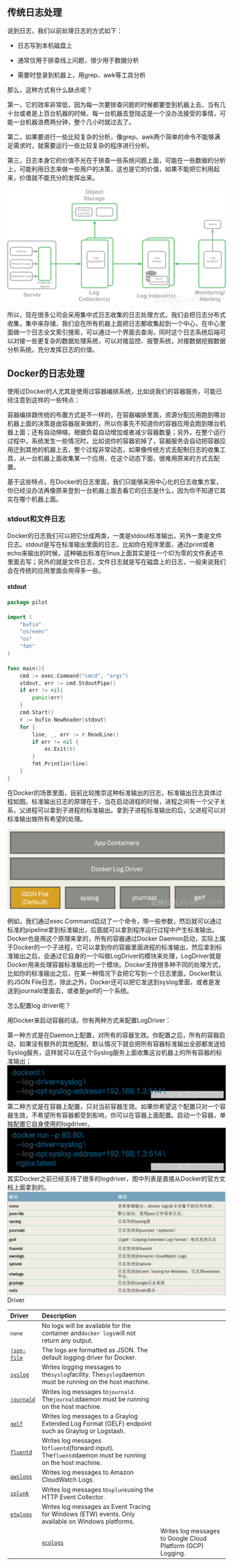## 传统日志处理

说到日志，我们以前处理日志的方式如下：

* 日志写到本机磁盘上

* 通常仅用于排查线上问题，很少用于数据分析

* 需要时登录到机器上，用grep、awk等工具分析

那么，这种方式有什么缺点呢？

第一，它的效率非常低，因为每一次要排查问题的时候都要登到机器上去，当有几十台或者是上百台机器的时候，每一台机器去登陆这是一个没办法接受的事情，可能一台机器浪费两分钟，整个几小时就过去了。

第二，如果要进行一些比较复杂的分析，像grep、awk两个简单的命令不能够满足需求时，就需要运行一些比较复杂的程序进行分析。

第三，日志本身它的价值不光在于排查一些系统问题上面，可能在一些数据的分析上，可能利用日志来做一些用户的决策，这也是它的价值，如果不能把它利用起来，价值就不能充分的发挥出来。

![](/assets/import.png)

所以，现在很多公司会采用集中式日志收集的日志处理方式，我们会把日志分布式收集，集中来存储，我们会在所有机器上面把日志都收集起到一个中心，在中心里面做一个日志全文索引搜索，可以通过一个界面去查询，同时这个日志系统后端可以对接一些更复杂的数据处理系统，可以对接监控、报警系统，对接数据挖掘数据分析系统，充分发挥日志的价值。

## Docker的日志处理

使用过Docker的人尤其是使用过容器编排系统，比如说我们的容器服务，可能已经注意到这样的一些特点：

容器编排跟传统的布置方式是不一样的，在容器编排里面，资源分配应用跑到哪台机器上面的决策是由容器层来做的，所以你事先不知道你的容器应用会跑到哪台机器上面；还有自动伸缩，根据负载自动增加或者减少容器数量；另外，在整个运行过程中，系统发生一些情况时，比如说你的容器宕掉了，容器服务会自动把容器应用迁到其他的机器上去，整个过程非常动态，如果像传统方式去配制日志的收集工具，从一台机器上面收集某一个应用，在这个动态下面，很难用原来的方式去配置。

基于这些特点，在Docker的日志里面，我们只能够采用中心化的日志收集方案，你已经没办法再像原来登到一台机器上面去看它的日志是什么，因为你不知道它其实在哪个机器上面。

### **stdout和文件日志**

Docker的日志我们可以把它分成两类，一类是stdout标准输出，另外一类是文件日志。stdout是写在标准输出里面的日志，比如你在程序里面，通过print或者echo来输出的时候，这种输出标准在linux上面其实是往一个ID为零的文件表述书里面去写；另外的就是文件日志，文件日志就是写在磁盘上的日志，一般来说我们会在传统的应用里面会用得多一些。

#### **stdout**

```go
package pilot

import (
    "bufio"
    "os/exec"
    "os"
    "fmt"
)

func main(){
    cmd := exec.Command("cmcd", "args")
    stdout, err := cmd.StdoutPipe()
    if err != nil{
        panic(err)
    }
    cmd.Start()
    r := bufio.NewReader(stdout)
    for {
        line, _, err := r.ReadLine()
        if err != nil {
            os.Exit(0)
        }
        fmt.Printlin(line)
    }
}
```

在Docker的场景里面，目前比较推崇这种标准输出的日志，标准输出日志具体过程如图。标准输出日志的原理在于，当在启动进程的时候，进程之间有一个父子关系，父进程可以拿到子进程的标准输出。拿到子进程标准输出的后，父进程可以对标准输出做所有希望的处理。

![](/assets/import1.png)

例如，我们通过exec.Command启动了一个命令，带一些参数，然后就可以通过标准的pipeline拿到标准输出，后面就可以拿到程序运行过程中产生标准输出。Docker也是用这个原理来拿的，所有的容器通过Docker Daemon启动，实际上属于Docker的一个子进程，它可以拿到你的容器里面进程的标准输出，然后拿到标准输出之后，会通过它自身的一个叫做LogDriver的模块来处理，LogDriver就是Docker用来处理容器标准输出的一个模块。Docker支持很多种不同的处理方式，比如你的标准输出之后，在某一种情况下会把它写到一个日志里面，Docker默认的JSON File日志，除此之外，Docker还可以把它发送到syslog里面，或者是发送到journald里面去，或者是gelf的一个系统。

怎么配置log driver呢？

用Docker来启动容器的话，你有两种方式来配置LogDriver：

第一种方式是在Daemon上配置，对所有的容器生效。你配置之后，所有的容器启动，如果没有额外的其他配制，默认情况下就会把所有容器标准输出全部都发送给Syslog服务，这样就可以在这个Syslog服务上面收集这台机器上的所有容器的标准输出；![](/assets/import3.png)第二种方式是在容器上配置，只对当前容器生效。如果你希望这个配置只对一个容器生效，不希望所有容器都受到影响，你可以在容器上面配置。启动一个容器，单独配置它自身使用的logdriver。![](/assets/import4.png)其实Docker之前已经支持了很多的logdriver，图中列表是直接从Docker的官方文档上面拿到的。![](/assets/import5.png)Driver

| Driver | Description |  |
| :--- | :--- | :--- |
| `none` | No logs will be available for the container and`docker logs`will not return any output. |  |
| [`json-file`](https://docs.docker.com/engine/admin/logging/json-file/) | The logs are formatted as JSON. The default logging driver for Docker. |  |
| [`syslog`](https://docs.docker.com/engine/admin/logging/syslog/) | Writes logging messages to the`syslog`facility. The`syslog`daemon must be running on the host machine. |  |
| [`journald`](https://docs.docker.com/engine/admin/logging/journald/) | Writes log messages to`journald`. The`journald`daemon must be running on the host machine. |  |
| [`gelf`](https://docs.docker.com/engine/admin/logging/gelf/) | Writes log messages to a Graylog Extended Log Format \(GELF\) endpoint such as Graylog or Logstash. |  |
| [`fluentd`](https://docs.docker.com/engine/admin/logging/fluentd/) | Writes log messages to`fluentd`\(forward input\). The`fluentd`daemon must be running on the host machine. |  |
| [`awslogs`](https://docs.docker.com/engine/admin/logging/awslogs/) | Writes log messages to Amazon CloudWatch Logs. |  |
| [`splunk`](https://docs.docker.com/engine/admin/logging/splunk/) | Writes log messages to`splunk`using the HTTP Event Collector. |  |
| [`etwlogs`](https://docs.docker.com/engine/admin/logging/etwlogs/) | Writes log messages as Event Tracing for Windows \(ETW\) events. Only available on Windows platforms. |  |
|  | [`gcplogs`](https://docs.docker.com/engine/admin/logging/gcplogs/) | Writes log messages to Google Cloud Platform \(GCP\) Logging. |



